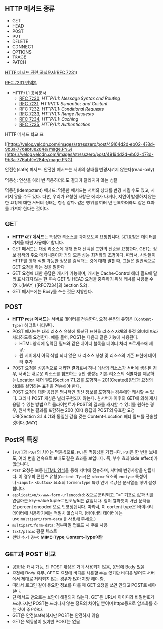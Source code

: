 ## HTTP 메서드 종류

- GET
- HEAD
- POST
- PUT
- DELETE
- CONNECT
- OPTIONS
- TRACE
- PATCH

[HTTP 메서드 관련 공식문서(RFC 7231)](https://www.rfc-editor.org/rfc/rfc7231)

[RFC 7231 번역본](https://blog.kakaocdn.net/dn/lnJHe/btqEsEX2J2g/ZxmEhFekjFFeIR7KmR3fq1/RFC%207231%20%E1%84%87%E1%85%A5%E1%86%AB%E1%84%8B%E1%85%A7%E1%86%A8%20%E1%84%8E%E1%85%AC%E1%84%8C%E1%85%A9%E1%86%BC%E1%84%89%E1%85%AE%E1%84%8C%E1%85%A5%E1%86%BC%E1%84%8B%E1%85%B5%E1%86%AF%202020-05-26.pdf?attach=1&knm=tfile.pdf)

- HTTP/1.1 공식문서
    - [RFC 7230](https://tools.ietf.org/html/rfc7230), *HTTP/1.1: Message Syntax and Routing*
    - [RFC 7231](https://tools.ietf.org/html/rfc7231), *HTTP/1.1: Semantics and Content*
    - [RFC 7232](https://tools.ietf.org/html/rfc7232), *HTTP/1.1: Conditional Requests*
    - [RFC 7233](https://tools.ietf.org/html/rfc7233), *HTTP/1.1: Range Requests*
    - [RFC 7234](https://tools.ietf.org/html/rfc7234), *HTTP/1.1: Caching*
    - [RFC 7235](https://tools.ietf.org/html/rfc7235), *HTTP/1.1: Authentication*

HTTP 메서드 비교 표

![https://velog.velcdn.com/images/stresszero/post/49164d2d-eb02-478d-9b3a-776abf0e284e/image.PNG](https://velog.velcdn.com/images/stresszero/post/49164d2d-eb02-478d-9b3a-776abf0e284e/image.PNG)

안전한(safe) 메서드: 안전한 메서드는 서버의 상태를 변경시키지 않는다(read-only)

멱등성: 연산을 여러 번 적용하더라도 결과가 달라지지 않는 성질

멱등한(Idempotent) 메서드: 멱등한 메서드는 서버의 상태를 변경 시킬 수도 있고, 시키지 않을 수도 있다. 다만, 우리가 요청한 사항은 에러가 나거나, 지연이 발생하지 않는 한 요청에 대한 서버의 상태는 항상 같다. 같은 행위를 여러 번 반복하더라도 같은 효과를 가져야 한다는 것이다.

## GET

- **HTTP `GET` 메서드**는 특정한 리소스를 가져오도록 요청합니다. `GET`요청은 데이터를 가져올 때만 사용해야 합니다.
- GET 메서드는 대상 리소스에 대해 현재 선택된 표현의 전송을 요청한다. GET는 정보 검색의 주요 메커니즘이자 거의 모든 성능 최적화의 초점이다. 따라서, 사람들이 HTTP를 통해 식별 가능한 정보를 검색하는 것에 대해 말할 때, 그들은 일반적으로 GET 요청을 하는 것을 말한다.
- GET 요청에 대한 응답은 캐시가 가능하며, 캐시는 Cache-Control 헤더 필드에 달리 표시되지 않는 한 후속 GET 및 HEAD 요청을 충족하기 위해 캐시를 사용할 수 있다.(MAY) ([RFC7234]의 Section 5.2).
- GET 메서드에는 Body를 쓰는 것은 지양한다.

## POST

- **HTTP `POST` 메서드**는 서버로 데이터를 전송한다. 요청 본문의 유형은 `[Content-Type]` 헤더로 나타낸다.
- POST 메서드는 대상 리소스 요청에 동봉된 표현을 리소스 자체의 특정 의미에 따라 처리하도록 요청한다. 예를 들어, POST는 다음과 같은 기능에 사용된다.
    - HTML 양식에 입력된 필드와 같은 데이터 블록을 데이터 처리 프로세스에 제공;
    - 원 서버에서 아직 식별 되지 않은 새 리소스 생성 및 리소스의 기존 표현에 데이터 추가
- POST 요청을 성공적으로 처리한 결과로써 하나 이상의 리소스가 서버에 생성된 경우, 서버는 새로운 리소스를 참조하는 동안 생성된 기본 리소스의 식별자를 제공하는 Location 헤더 필드(Section 7.1.2)를 포함하는 201(Created)응답과 요청의 상태를 설명하는 표현을 전송해야 한다.
- POST 요청에 대한 응답은 명시적인 최신 정보를 포함하는 경우에만 캐시할 수 있다. 그러나 POST 캐싱은 널리 구현되지 않는다. 원서버가 이후의 GET에 의해 재사용될 수 있는 방법으로 클라이언트가 POST의 결과를 캐시할 수 있기를 원하는 경우, 원서버는 결과를 포함하는 200 (OK) 응답과 POST의 유효한 요청 URI(Section 3.1.4.2)와 동일한 값을 갖는 Content-Location 헤더 필드를 전송할 것이다.(MAY)

## Post의 특징

- `[PUT]`과 `POST`의 차이는 멱등성으로, `PUT`은 멱등성을 가집니다. `PUT`은 한 번을 보내도, 여러 번을 연속으로 보내도 같은 효과를 보입니다. 즉, 부수 효과(side effect)가 없습니다.
- `POST` 요청은 보통 [HTML 양식](https://developer.mozilla.org/ko/docs/Learn/Forms)을 통해 서버에 전송하며, 서버에 변경사항을 만듭니다. 이 경우의 콘텐츠 유형(`Content-Type`)은 `<form>` 요소의 `enctype` 특성이나 `<input>`, `<button>` 요소의 `formenctype` 특성 안에 적당한 문자열을 넣어 결정합니다.
- `application/x-www-form-urlencoded`: &으로 분리되고, "=" 기호로 값과 키를 연결하는 key-value tuple로 인코딩되는 값입니다. 영어 알파벳이 아닌 문자들은 percent encoded 으로 인코딩됩니다. 따라서, 이 content type은 바이너리 데이터에 사용하기에는 적절치 않습니다. (바이너리 데이터에는 use `multipart/form-data` 를 사용해 주세요.)
- `multipart/form-data`: 첨부파일 업로드 시 주로 사용
- `text/plain`: 평문 텍스트
- 관련 추가 공부: **MIME-Type, Content-Type이란**

## GET과 POST 비교

- 공통점: 캐시 가능, 단 POST 캐싱은 거의 사용되지 않음, 응답에 Body 있음
- 요청에 Body 유무, GET도 요청에 바디를 사용할 수는 있지만 바디를 넣어도 서버에서 제대로 처리되지 않는 경우가 많아 지양 해야 함.
- 따라서 로그인 같이 중요한 정보를 다룰 때 GET 요청을 쓰면 안되고 POST로 해야한다.
- 단 메서드 만으로는 보안이 해결되지 않는다. GET은 URL에 아이디와 비밀번호가 드러나지만 POST는 드러나지 않는 정도의 차이일 뿐이며 https등으로 암호화를 하는 것이 중요하다.
- GET은 안전(safe)하지만 POST는 안전하지 않음
- GET은 멱등성이 있지만 POST는 없음